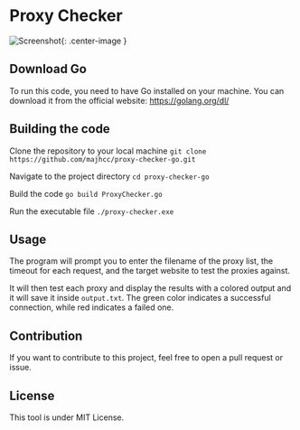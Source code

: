 # Proxy Checker
![Screenshot](./Screenshot.png.png){: .center-image }

## Download Go
To run this code, you need to have Go installed on your machine. You can download it from the official website: https://golang.org/dl/

## Building the code
Clone the repository to your local machine
`git clone https://github.com/majhcc/proxy-checker-go.git`

Navigate to the project directory
`cd proxy-checker-go`

Build the code
`go build ProxyChecker.go`

Run the executable file
`./proxy-checker.exe`
## Usage
The program will prompt you to enter the filename of the proxy list, the timeout for each request, and the target website to test the proxies against.

It will then test each proxy and display the results with a colored output and it will save it inside `output.txt`. The green color indicates a successful connection, while red indicates a failed one.

## Contribution
If you want to contribute to this project, feel free to open a pull request or issue.

## License
This tool is under MIT License.
